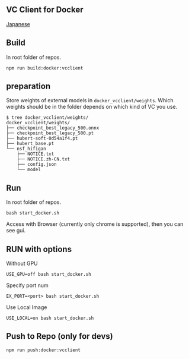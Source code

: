 ## VC Client for Docker

[Japanese](./README.md)

## Build

In root folder of repos.

```
npm run build:docker:vcclient
```

## preparation

Store weights of external models in `docker_vcclient/weights`. Which weights should be in the folder depends on which kind of VC you use.

```
$ tree docker_vcclient/weights/
docker_vcclient/weights/
├── checkpoint_best_legacy_500.onnx
├── checkpoint_best_legacy_500.pt
├── hubert-soft-0d54a1f4.pt
├── hubert_base.pt
└── nsf_hifigan
    ├── NOTICE.txt
    ├── NOTICE.zh-CN.txt
    ├── config.json
    └── model
```

## Run

In root folder of repos.

```
bash start_docker.sh
```

Access with Browser (currently only chrome is supported), then you can see gui.

## RUN with options

Without GPU

```
USE_GPU=off bash start_docker.sh
```

Specify port num

```
EX_PORT=<port> bash start_docker.sh
```

Use Local Image

```
USE_LOCAL=on bash start_docker.sh
```

## Push to Repo (only for devs)

```
npm run push:docker:vcclient
```
